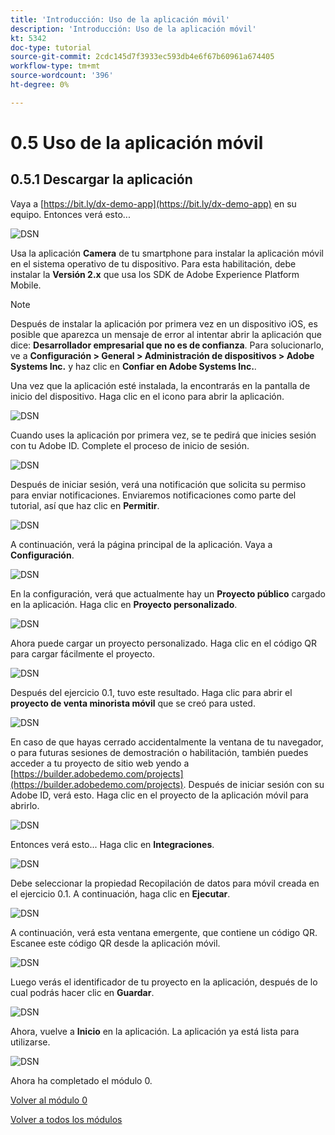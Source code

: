 ```yaml
---
title: 'Introducción: Uso de la aplicación móvil'
description: 'Introducción: Uso de la aplicación móvil'
kt: 5342
doc-type: tutorial
source-git-commit: 2cdc145d7f3933ec593db4e6f67b60961a674405
workflow-type: tm+mt
source-wordcount: '396'
ht-degree: 0%

---
```


# 0.5 Uso de la aplicación móvil

## 0.5.1 Descargar la aplicación

Vaya a [https://bit.ly/dx-demo-app](https://bit.ly/dx-demo-app) en su equipo. Entonces verá esto...

![DSN](./images/mobileapp.png)

Usa la aplicación **Camera** de tu smartphone para instalar la aplicación móvil en el sistema operativo de tu dispositivo. Para esta habilitación, debe instalar la **Versión 2.x** que usa los SDK de Adobe Experience Platform Mobile.

>[!NOTE]
>
>Después de instalar la aplicación por primera vez en un dispositivo iOS, es posible que aparezca un mensaje de error al intentar abrir la aplicación que dice: **Desarrollador empresarial que no es de confianza**. Para solucionarlo, ve a **Configuración > General > Administración de dispositivos > Adobe Systems Inc.** y haz clic en **Confiar en Adobe Systems Inc.**.

Una vez que la aplicación esté instalada, la encontrarás en la pantalla de inicio del dispositivo. Haga clic en el icono para abrir la aplicación.

![DSN](./images/mobileappn1.png)

Cuando uses la aplicación por primera vez, se te pedirá que inicies sesión con tu Adobe ID. Complete el proceso de inicio de sesión.

![DSN](./images/mobileappn2.png)

Después de iniciar sesión, verá una notificación que solicita su permiso para enviar notificaciones. Enviaremos notificaciones como parte del tutorial, así que haz clic en **Permitir**.

![DSN](./images/mobileappn3.png)

A continuación, verá la página principal de la aplicación. Vaya a **Configuración**.

![DSN](./images/mobileappn4.png)

En la configuración, verá que actualmente hay un **Proyecto público** cargado en la aplicación. Haga clic en **Proyecto personalizado**.

![DSN](./images/mobileappn5.png)

Ahora puede cargar un proyecto personalizado. Haga clic en el código QR para cargar fácilmente el proyecto.

![DSN](./images/mobileappn6.png)

Después del ejercicio 0.1, tuvo este resultado. Haga clic para abrir el **proyecto de venta minorista móvil** que se creó para usted.

![DSN](./images/dsn5b.png)

En caso de que hayas cerrado accidentalmente la ventana de tu navegador, o para futuras sesiones de demostración o habilitación, también puedes acceder a tu proyecto de sitio web yendo a [https://builder.adobedemo.com/projects](https://builder.adobedemo.com/projects). Después de iniciar sesión con su Adobe ID, verá esto. Haga clic en el proyecto de la aplicación móvil para abrirlo.

![DSN](./images/web8a.png)

Entonces verá esto... Haga clic en **Integraciones**.

![DSN](./images/web8aa.png)

Debe seleccionar la propiedad Recopilación de datos para móvil creada en el ejercicio 0.1. A continuación, haga clic en **Ejecutar**.

![DSN](./images/web8b.png)

A continuación, verá esta ventana emergente, que contiene un código QR. Escanee este código QR desde la aplicación móvil.

![DSN](./images/web8c.png)

Luego verás el identificador de tu proyecto en la aplicación, después de lo cual podrás hacer clic en **Guardar**.

![DSN](./images/mobileappn7.png)

Ahora, vuelve a **Inicio** en la aplicación. La aplicación ya está lista para utilizarse.

![DSN](./images/mobileappn8.png)

Ahora ha completado el módulo 0.

[Volver al módulo 0](./getting-started.md)

[Volver a todos los módulos](./../../../overview.md)
